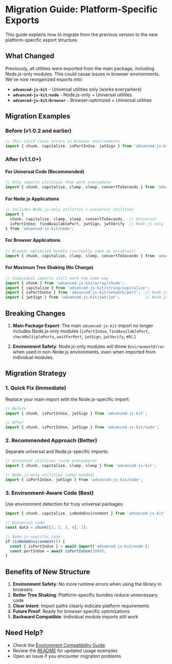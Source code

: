 # Migration Guide: Platform-Specific Exports

This guide explains how to migrate from the previous version to the new platform-specific export structure.

## What Changed

Previously, all utilities were exported from the main package, including Node.js-only modules. This could cause issues in browser environments. We've now reorganized exports into:

- **`advanced-js-kit`** - Universal utilities only (works everywhere)
- **`advanced-js-kit/node`** - Node.js-only + Universal utilities  
- **`advanced-js-kit/browser`** - Browser-optimized + Universal utilities

## Migration Examples

### Before (v1.0.2 and earlier)

```typescript
// This could cause errors in browser environments
import { chunk, capitalize, isPortInUse, jwtSign } from 'advanced-js-kit';
```

### After (v1.1.0+)

#### For Universal Code (Recommended)
```typescript
// Only imports utilities that work everywhere
import { chunk, capitalize, clamp, sleep, convertToSeconds } from 'advanced-js-kit';
```

#### For Node.js Applications
```typescript
// Includes Node.js-only utilities + universal utilities
import { 
  chunk, capitalize, clamp, sleep, convertToSeconds,  // Universal
  isPortInUse, findAvailablePort, jwtSign, jwtVerify  // Node.js only
} from 'advanced-js-kit/node';
```

#### For Browser Applications
```typescript
// Browser-optimized bundle (currently same as universal)
import { chunk, capitalize, clamp, sleep, convertToSeconds } from 'advanced-js-kit/browser';
```

#### For Maximum Tree Shaking (No Change)
```typescript
// Individual imports still work the same way
import { chunk } from 'advanced-js-kit/array/chunk';
import { capitalize } from 'advanced-js-kit/string/capitalize';
import { isPortInUse } from 'advanced-js-kit/network/port';  // Node.js only
import { jwtSign } from 'advanced-js-kit/jwt/jwt';           // Node.js only
```

## Breaking Changes

1. **Main Package Export**: The main `advanced-js-kit` import no longer includes Node.js-only modules (`isPortInUse`, `findAvailablePort`, `checkMultiplePorts`, `waitForPort`, `jwtSign`, `jwtVerify`, etc.)

2. **Environment Safety**: Node.js-only modules will throw `EnvironmentError` when used in non-Node.js environments, even when imported from individual modules.

## Migration Strategy

### 1. Quick Fix (Immediate)
Replace your main import with the Node.js-specific import:

```typescript
// Before
import { chunk, isPortInUse, jwtSign } from 'advanced-js-kit';

// After  
import { chunk, isPortInUse, jwtSign } from 'advanced-js-kit/node';
```

### 2. Recommended Approach (Better)
Separate universal and Node.js-specific imports:

```typescript
// Universal utilities (safe everywhere)
import { chunk, capitalize, clamp, sleep } from 'advanced-js-kit';

// Node.js-only utilities (when needed)
import { isPortInUse, jwtSign } from 'advanced-js-kit/node';
```

### 3. Environment-Aware Code (Best)
Use environment detection for truly universal packages:

```typescript
import { chunk, capitalize, isNodeEnvironment } from 'advanced-js-kit';

// Universal code
const data = chunk([1, 2, 3, 4], 2);

// Node.js-specific code
if (isNodeEnvironment()) {
  const { isPortInUse } = await import('advanced-js-kit/node');
  const portInUse = await isPortInUse(3000);
}
```

## Benefits of New Structure

1. **Environment Safety**: No more runtime errors when using the library in browsers
2. **Better Tree Shaking**: Platform-specific bundles reduce unnecessary code
3. **Clear Intent**: Import paths clearly indicate platform requirements  
4. **Future Proof**: Ready for browser-specific optimizations
5. **Backward Compatible**: Individual module imports still work

## Need Help?

- Check the [Environment Compatibility Guide](./ENVIRONMENT-COMPATIBILITY.md)
- Review the [README](./README.md) for updated usage examples
- Open an issue if you encounter migration problems
